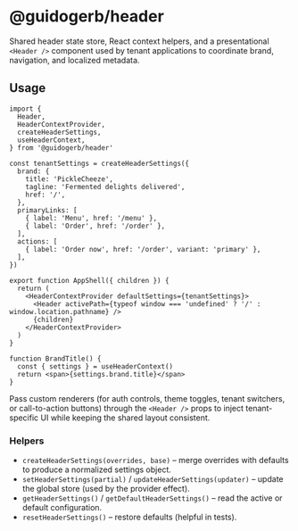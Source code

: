 # @guidogerb/header

Shared header state store, React context helpers, and a presentational `<Header />` component
used by tenant applications to coordinate brand, navigation, and localized metadata.

## Usage

```tsx
import {
  Header,
  HeaderContextProvider,
  createHeaderSettings,
  useHeaderContext,
} from '@guidogerb/header'

const tenantSettings = createHeaderSettings({
  brand: {
    title: 'PickleCheeze',
    tagline: 'Fermented delights delivered',
    href: '/',
  },
  primaryLinks: [
    { label: 'Menu', href: '/menu' },
    { label: 'Order', href: '/order' },
  ],
  actions: [
    { label: 'Order now', href: '/order', variant: 'primary' },
  ],
})

export function AppShell({ children }) {
  return (
    <HeaderContextProvider defaultSettings={tenantSettings}>
      <Header activePath={typeof window === 'undefined' ? '/' : window.location.pathname} />
      {children}
    </HeaderContextProvider>
  )
}

function BrandTitle() {
  const { settings } = useHeaderContext()
  return <span>{settings.brand.title}</span>
}
```

Pass custom renderers (for auth controls, theme toggles, tenant switchers, or call-to-action
buttons) through the `<Header />` props to inject tenant-specific UI while keeping the shared
layout consistent.

### Helpers

- `createHeaderSettings(overrides, base)` – merge overrides with defaults to
  produce a normalized settings object.
- `setHeaderSettings(partial)` / `updateHeaderSettings(updater)` – update the
  global store (used by the provider effect).
- `getHeaderSettings()` / `getDefaultHeaderSettings()` – read the active or
  default configuration.
- `resetHeaderSettings()` – restore defaults (helpful in tests).
